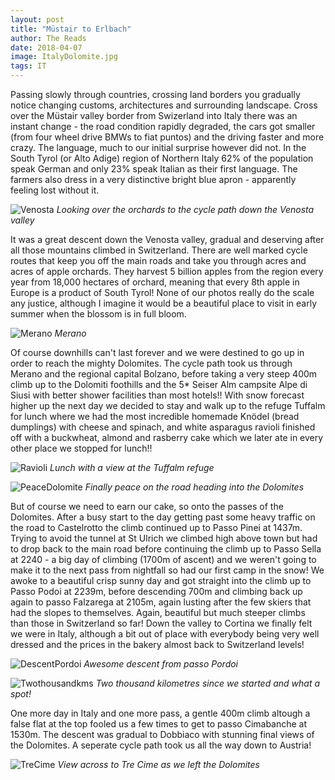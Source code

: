 ```yaml
---
layout: post
title: "Müstair to Erlbach"
author: The Reads
date: 2018-04-07
image: ItalyDolomite.jpg
tags: IT
---
```


Passing slowly through countries, crossing land borders you gradually notice changing customs, architectures and surrounding landscape. Cross over the Müstair valley border from Swizerland into Italy there was an instant change - the road condition rapidly degraded, the cars got smaller (from four wheel drive BMWs to fiat puntos) and the driving faster and more crazy. The language, much to our initial surprise however did not. In the South Tyrol (or Alto Adige) region of Northern Italy 62% of the population speak German and only 23% speak Italian as their first language. The farmers also dress in a very distinctive bright blue apron - apparently feeling lost without it.   

![Venosta](assets/img/Venosta.jpg) *Looking over the orchards to the cycle path down the Venosta valley*

It was a great descent down the Venosta valley, gradual and deserving after all those mountains climbed in Switzerland. There are well marked cycle routes that keep you off the main roads and take you through acres and acres of apple orchards. They harvest 5 billion apples from the region every year from 18,000 hectares of orchard, meaning that every 8th apple in Europe is a product of South Tyrol! None of our photos really do the scale any justice, although I imagine it would be a beautiful place to visit in early summer when the blossom is in full bloom.

![Merano](assets/img/Merano.jpg) *Merano*

Of course downhills can't last forever and we were destined to go up in order to reach the mighty Dolomites. The cycle path took us through Merano and the regional capital Bolzano, before taking a very steep 400m climb up to the Dolomiti foothills and the 5* Seiser Alm campsite Alpe di Siusi with better shower facilities than most hotels!! With snow forecast higher up the next day we decided to stay and walk up to the refuge Tuffalm for lunch where we had the most incredible homemade Knödel (bread dumplings) with cheese and spinach, and white asparagus ravioli finished off with a buckwheat, almond and rasberry cake which we later ate in every other place we stopped for lunch!!  

![Ravioli](assets/img/Ravioli.jpg) *Lunch with a view at the Tuffalm refuge*

![PeaceDolomite](assets/img/PeaceDolomite.jpg) *Finally peace on the road heading into the Dolomites*

But of course we need to earn our cake, so onto the passes of the Dolomites. After a busy start to the day getting past some heavy traffic on the road to Castelrotto the climb continued up to Passo Pinei at 1437m. Trying to avoid the tunnel at St Ulrich we climbed high above town but had to drop back to the main road before continuing the climb up to Passo Sella at 2240 - a big day of climbing (1700m of ascent) and we weren't going to make it to the next pass from nightfall so had our first camp in the snow! We awoke to a beautiful crisp sunny day and got straight into the climb up to Passo Podoi at 2239m, before descending 700m and climbing back up again to passo Falzarega at 2105m, again lusting after the few skiers that had the slopes to themselves. Again, beautiful but much steeper climbs than those in Switzerland so far! Down the valley to Cortina we finally felt we were in Italy, although a bit out of place with everybody being very well dressed and the prices in the bakery almost back to Switzerland levels!  

![DescentPordoi](assets/img/DescentPordoi.jpg) *Awesome descent from passo Pordoi*

![Twothousandkms](assets/img/Twothousandkms.jpg) *Two thousand kilometres since we started and what a spot!*

One more day in Italy and one more pass, a gentle 400m climb altough a false flat at the top fooled us a few times to get to passo Cimabanche at 1530m. The descent was gradual to Dobbiaco with stunning final views of the Dolomites. A seperate cycle path took us all the way down to Austria!

![TreCime](assets/img/TreCime.jpg) *View across to Tre Cime as we left the Dolomites*


